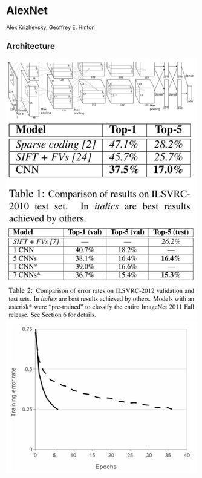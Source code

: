# AlexNet 

Alex Krizhevsky, Geoffrey E. Hinton

## Architecture

![Img](./photo/architecture.png "AlexNet Architecture")
![Img](./photo/test_result.png )
![Img](./photo/test_result2.png )
![Img](./photo/dropout.png )
